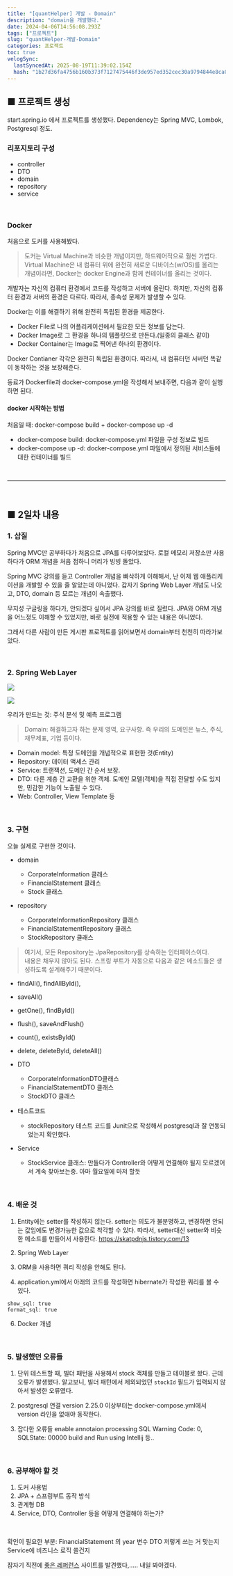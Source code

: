 ```yaml
---
title: "[quantHelper] 개발 - Domain"
description: "domain을 개발했다."
date: 2024-04-06T14:56:08.293Z
tags: ["프로젝트"]
slug: "quantHelper-개발-Domain"
categories: 프로젝트
toc: true
velogSync:
  lastSyncedAt: 2025-08-19T11:39:02.154Z
  hash: "1b27d36fa4756b160b373f7127475446f3de957ed352cec30a9794844e8ca0a3"
---
```


## ■ 프로젝트 생성
start.spring.io 에서 프로젝트를 생성했다.
Dependency는 Spring MVC, Lombok, Postgresql 정도.

### 리포지토리 구성
- controller
- DTO
- domain
- repository
- service

<br>

### Docker
처음으로 도커를 사용해봤다.
>도커는 Virtual Machine과 비슷한 개념이지만, 하드웨어적으로 훨씬 가볍다.
Virtual Machine은 내 컴퓨터 위에 완전히 새로운 디바이스(w/OS)를 올리는 개념이라면, Docker는 docker Engine과 함께 컨테이너를 올리는 것이다.

개발자는 자신의 컴퓨터 환경에서 코드를 작성하고 서버에 올린다.
하지만, 자신의 컴퓨터 환경과 서버의 환경은 다르다. 따라서, 종속성 문제가 발생할 수 있다.

Docker는 이를 해결하기 위해 완전히 독립된 환경을 제공한다.

- Docker File로 나의 어플리케이션에서 필요한 모든 정보를 담는다.
- Docker Image로 그 환경을 하나의 템플릿으로 만든다.(일종의 클래스 같이)
- Docker Container는 Image로 찍어낸 하나의 환경이다.

Docker Contianer 각각은 완전히 독립된 환경이다.
따라서, 내 컴퓨터던 서버던 똑같이 동작하는 것을 보장해준다.

동료가 Dockerfile과 docker-compose.yml을 작성해서 보내주면, 다음과 같이 실행하면 된다.
#### docker 시작하는 방법
처음일 때: docker-compose build + docker-compose up -d
- docker-compose build: docker-compose.yml 파일을 구성 정보로 빌드
- docker-compose up -d: docker-compose.yml 파일에서 정의된 서비스들에 대한 컨테이너를 빌드


<br>

---

<br>

## ■ 2일차 내용

### 1. 삽질
Spring MVC만 공부하다가 처음으로 JPA를 다루어보았다.
로컬 메모리 저장소만 사용하다가 ORM 개념을 처음 접하니 머리가 빙빙 돌았다.

Spring MVC 강의를 듣고 Controller 개념을 빠삭하게 이해해서, 난 이제 웹 애플리케이션을 개발할 수 있을 줄 알았는데 아니었다.
갑자기 Spring Web Layer 개념도 나오고, DTO, domain 등 모르는 개념이 속출했다.

무지성 구글링을 하다가, 안되겠다 싶어서 JPA 강의를 바로 질렀다.
JPA와 ORM 개념을 어느정도 이해할 수 있었지만, 바로 실전에 적용할 수 있는 내용은 아니었다.

그래서 다른 사람이 만든 게시판 프로젝트를 읽어보면서 domain부터 천천히 따라가보았다.


<br>

### 2. Spring Web Layer

![](https://velog.velcdn.com/images/jaewon-ju/post/71e215d9-e67b-4996-b40b-e75cd5624f7d/image.png)

![](https://velog.velcdn.com/images/jaewon-ju/post/35b45425-d116-4836-a9f7-2f3d416a03bb/image.png)

우리가 만드는 것: 주식 분석 및 예측 프로그램

>Domain: 해결하고자 하는 문제 영역, 요구사항. 즉 우리의 도메인은 뉴스, 주식, 재무제표, 기업 등이다.

- Domain model: 특정 도메인을 개념적으로 표현한 것(Entity)
- Repository: 데이터 액세스 관리
- Service: 트랜잭션, 도메인 간 순서 보장.
- DTO: 다른 계층 간 교환을 위한 객체. 도메인 모델(객체)을 직접 전달할 수도 있지만, 민감한 기능이 노출될 수 있다.
- Web: Controller, View Template 등

<br>

### 3. 구현
오늘 실제로 구현한 것이다.

- domain
   - CorporateInformation 클래스
   - FinancialStatement 클래스
   - Stock 클래스

- repository
   - CorporateInformationRepository 클래스
   - FinancialStatementRepository 클래스
   - StockRepository 클래스

>여기서, 모든 Repository는 JpaRepository를 상속하는 인터페이스이다.<br>
내용은 채우지 않아도 된다.
스프링 부트가 자동으로 다음과 같은 메소드들은 생성하도록 설계해주기 때문이다.
- findAll(), findAllById(), 
- saveAll()
- getOne(), findById()
- flush(), saveAndFlush()
- count(), existsById()
- delete, deleteById, deleteAll()

- DTO
   - CorporateInformationDTO클래스
   - FinancialStatementDTO 클래스
   - StockDTO 클래스

- 테스트코드
   - stockRepository 테스트 코드를 Junit으로 작성해서 postgresql과 잘 연동되었는지 확인했다.

- Service
   - StockService 클래스: 만들다가 Controller와 어떻게 연결해야 될지 모르겠어서 계속 찾아보는중. 아마 월요일에 마저 할듯

<br>

### 4. 배운 것
1. Entity에는 setter를 작성하지 않는다.
setter는 의도가 불분명하고, 변경하면 안되는 값임에도 변경가능한 값으로 착각할 수 있다.
따라서, setter대신 setter와 비슷한 메소드를 만들어서 사용한다.
https://skatpdnjs.tistory.com/13

2. Spring Web Layer

3. ORM을 사용하면 쿼리 작성을 안해도 된다.

4. application.yml에서 아래의 코드를 작성하면 hibernate가 작성한 쿼리를 볼 수 있다.
```
show_sql: true
format_sql: true
```

6. Docker 개념

<br>

### 5. 발생했던 오류들
1. 단위 테스트할 때, 빌더 패턴을 사용해서 stock 객체를 만들고 테이블로 쐈다.
근데 오류가 발생했다.
알고보니, 빌더 패턴에서 제외되었던 ```stockId``` 필드가 입력되지 않아서 발생한 오류였다.

2. postgresql 연결
version 2.25.0 이상부터는 docker-compose.yml에서 version 라인을 없애야 동작한다.

3. 잡다한 오류들
enable annotaion processing
SQL Warning Code: 0, SQLState: 00000
build and Run using Intellij 등..

<br>


### 6. 공부해야 할 것
1. 도커 사용법
2. JPA + 스프링부트 동작 방식
3. 관계형 DB
4. Service, DTO, Controller 등을 어떻게 연결해야 하는가?

<br>

확인이 필요한 부분: FinancialStatement 의 year 변수
DTO 저렇게 쓰는 거 맞는지
Service에 비즈니스 로직 쓸건지



잠자기 직전에 <a href="https://velog.io/@thovy/%EC%8A%A4%ED%94%84%EB%A7%81%EB%B6%80%ED%8A%B8%EC%99%80-AWS%EB%A1%9C-%ED%98%BC%EC%9E%90-%EA%B5%AC%ED%98%84%ED%95%98%EB%8A%94-%EC%9B%B9%EC%84%9C%EB%B9%84%EC%8A%A4-%EB%94%B0%EB%9D%BC%ED%95%98%EA%B8%B0-7">좋은 레퍼런스</a> 사이트를 발견했다,..... 내일 봐야겠다.


